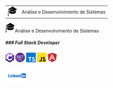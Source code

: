 <table>
  <tr>
    <td><a name="top" href="https://uninter.com"><img src="https://github.com/EliasPrates/EliasPrates/blob/main/img/course.svg" height="30"></a>
    </td>
    <td>
      Análise e Desenvolvimento de Sistemas
    </td>
  </tr>
</table>
<a name="top" href="https://uninter.com"><img src="https://github.com/EliasPrates/EliasPrates/blob/main/img/course.svg" height="30"></a>Análise e Desenvolvimento de Sistemas
<h5> ### Full Stack Developer </h5>
<a name="top" href="https://github.com/EliasPrates?q=&type=&language=c%23"><img src="https://github.com/EliasPrates/EliasPrates/blob/main/img/c-sharp.svg" height="30"></a>
<a name="top" href="https://github.com/EliasPrates?q=&type=&language=c%23"><img src="https://github.com/EliasPrates/EliasPrates/blob/main/img/net-core.svg" height="30"></a>
<a name="top" href="https://github.com/EliasPrates?q=&type=&language=c%23"><img src="https://github.com/EliasPrates/EliasPrates/blob/main/img/typescriptlang-icon.svg" height="30"></a>
<a name="top" href="https://github.com/EliasPrates?q=&type=&language=c%23"><img src="https://github.com/EliasPrates/EliasPrates/blob/main/img/javascript.svg" height="30"></a>
<a name="top" href="https://github.com/EliasPrates?q=&type=&language=c%23"><img src="https://github.com/EliasPrates/EliasPrates/blob/main/img/angular.svg" height="30"></a>
<p align="rigth"><a name="top" href="https://www.linkedin.com/in/eliasprates"><img src="https://github.com/EliasPrates/EliasPrates/blob/main/img/linkedin.svg" height="50"></a></p>
